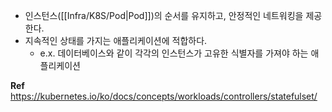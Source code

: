 - 인스턴스([[Infra/K8S/Pod|Pod]])의 순서를 유지하고, 안정적인 네트워킹을 제공한다. 
- 지속적인 상태를 가지는 애플리케이션에 적합하다. 
	- e.x. 데이터베이스와 같이 각각의 인스턴스가 고유한 식별자를 가져야 하는 애플리케이션

**Ref**
https://kubernetes.io/ko/docs/concepts/workloads/controllers/statefulset/